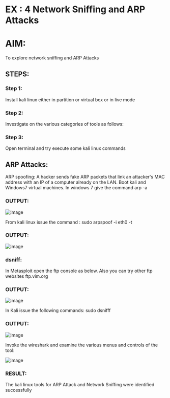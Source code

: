 # EX : 4 Network Sniffing and ARP Attacks

# AIM:

To explore network sniffing and ARP Attacks

## STEPS:

### Step 1:

Install kali linux either in partition or virtual box or in live mode

### Step 2:

Investigate on the various categories of tools as follows:


### Step 3:
Open terminal and try execute some kali linux commands

## ARP Attacks:  
ARP spoofing: A hacker sends fake ARP packets that link an attacker's MAC address with an IP of a computer already on the LAN. 
Boot kali and Windows7 virtual machines.
In windows 7 give the command arp -a
### OUTPUT:
![image](https://github.com/gowriganeshns/ARP-Attack-and-Network-Sniffing/assets/161415847/e77ded8e-abbb-4875-8549-70f113664591)


From kali linux issue the command :
sudo arpspoof -i eth0 -t <target system> <gateway>


### OUTPUT:

![image](https://github.com/gowriganeshns/ARP-Attack-and-Network-Sniffing/assets/161415847/f1f7b4f6-4d6b-4270-ba08-a3db69dfc580)

###  dsniff:

In Metasploit open the ftp console as below. Also you can try other ftp websites ftp.vim.org
### OUTPUT:

![image](https://github.com/gowriganeshns/ARP-Attack-and-Network-Sniffing/assets/161415847/f932e004-8d92-445e-95a5-b19e8280359c)


In Kali issue the following commands:
sudo dsnifff
### OUTPUT:

![image](https://github.com/gowriganeshns/ARP-Attack-and-Network-Sniffing/assets/161415847/fc3728ee-0e95-41d6-a644-eca870b6dbad)


Invoke the wireshark and examine the various menus  and controls of the tool:

![image](https://github.com/gowriganeshns/ARP-Attack-and-Network-Sniffing/assets/161415847/f5cd7fd0-4e08-4aae-8256-8cf635fec554)

### RESULT:
The kali linux tools for ARP Attack and Network Sniffing were identified successfully
